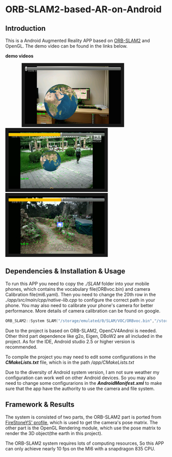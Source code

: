 # ORB-SLAM2-based-AR-on-Android
## Introduction
This is a Android Augmented Reality APP based on [ORB-SLAM2](https://github.com/raulmur/ORB_SLAM2) and OpenGL. The demo video can be found in the links below.


**demo  videos** 

&nbsp;&nbsp;&nbsp;&nbsp;&nbsp;&nbsp;&nbsp;&nbsp;&nbsp;&nbsp;&nbsp;&nbsp;
<a href="http://player.youku.com/embed/XMzU0NjY5OTAyOA==" target="_blank"><img src="result/earth.jpg" 
alt="ORB-SLAM2" width="300" height="180" border="10" /></a>&nbsp;&nbsp;&nbsp;&nbsp;&nbsp;&nbsp;
<a href="http://player.youku.com/player.php/sid/XMzYzNTE4Nzg0MA==/v.swf" target="_blank"><img src="result/outdoors.jpg" 
alt="ORB-SLAM2" width="300" height="180" border="10" /></a>&nbsp;&nbsp;&nbsp;&nbsp;&nbsp;&nbsp;
<a href="http://player.youku.com/embed/XMzU0NjcwNjI0OA==" target="_blank"><img src="result/cube.jpg" 
alt="ORB-SLAM2" width="300" height="180" border="10" /></a>



## Dependencies & Installation & Usage 
To run this APP you need to copy the *./SLAM* folder into your mobile phones, which contains the vocabulary file(ORBvoc.bin) and camera Calibration file(mi6.yaml). Then you need to change the 20th row in the *./app/src/main/cpp/native-lib.cpp* to configure the correct path in your phone. You may also need to calibrate your phone's camera for better performance. More details of camera calibration can be found on google.

```cpp
ORB_SLAM2::System SLAM("/storage/emulated/0/SLAM/VOC/ORBvoc.bin","/storage/emulated/0/SLAM/Calibration/mi6.yaml",ORB_SLAM2::System::MONOCULAR,false);

```

Due to the project is based on ORB-SLAM2, OpenCV4Androi is needed. Other third part dependence like g2o, Eigen, DBoW2 are all included in the project. As for the IDE, Android studio 2.5 or higher version is recommended.


To compile the project you may need to edit some configurations in the ***CMakeLists.txt*** file, which is in the path */app/CMakeLists.txt* 


Due to the diversity of Android system version, I am not sure weather my configuration can work well on other Android devices. So you may also need to change some configurarions in the ***AndroidManifest.xml*** to make sure that the app have the authority to use the camera and file system.

## Framework & Results
The system is consisted of two parts, the ORB-SLAM2 part is ported from [FireStoneYS' profile](https://github.com/FireStoneYS/ORB_SLAM2_Android), which is used to get the camera's pose matrix. The other part is the OpenGL Rendering module, which use the pose matrix to render the 3D object(the earth in this project).


The ORB-SLAM2 system requires lots of computing resources, So this APP can only achieve nearly 10 fps on the MI6 with a snapdragon 835 CPU. 
